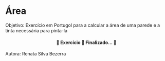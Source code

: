 # Área
Objetivo: Exercício em Portugol para a calcular a área de uma parede e a tinta necessária para pinta-la

<h4 align="center"> 
	🚧  Exercício 🚀 Finalizado...  🚧
</h4>

Autora: Renata Silva Bezerra